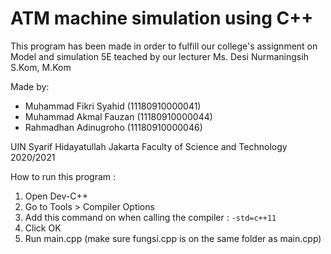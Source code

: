 # ATM machine simulation using C++

This program has been made in order to fulfill our college's assignment on Model and simulation 5E
teached by our lecturer Ms. Desi Nurmaningsih S.Kom, M.Kom
 
Made by:
- Muhammad Fikri Syahid	(11180910000041)
- Muhammad Akmal Fauzan	(11180910000044)
- Rahmadhan Adinugroho		(11180910000046)

UIN Syarif Hidayatullah Jakarta Faculty of Science and Technology 2020/2021

How to run this program :
1. Open Dev-C++
2. Go to Tools > Compiler Options
3. Add this command on when calling the compiler :
   ```-std=c++11```
4. Click OK
5. Run main.cpp (make sure fungsi.cpp is on the same folder as main.cpp)
